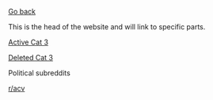 [Go back](/)

This is the head of the website and will link to specific parts.

[Active Cat 3](/Cat+3/Active)

[Deleted Cat 3](/Cat+3/Deleted)

Political subreddits

[r/acv](/Political+Subreddits/acv)
